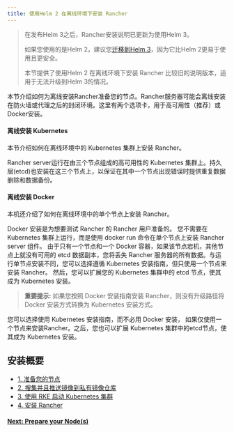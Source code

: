 ```yaml
---
title: 使用Helm 2 在离线环境下安装 Rancher
---
```


> 在发布Helm 3之后，Rancher安装说明已更新为使用Helm 3。
>
> 如果您使用的是Helm 2，建议您[迁移到Helm 3](https://helm.sh/blog/migrate-from-helm-v2-to-helm-v3/)，因为它比Helm 2更易于使用且更安全。
>
> 本节提供了使用Helm 2 在离线环境下安装 Rancher 比较旧的说明版本，适用于无法升级到Helm 3的情况。

本节介绍如何为离线安装Rancher准备您的节点。Rancher服务器可能会离线安装在防火墙或代理之后的封闭环境。这里有两个选项卡，用于高可用性（推荐）或Docker安装。

#### 离线安装 Kubernetes

本节介绍如何在离线环境中的 Kubernetes 集群上安装 Rancher。

Rancher server运行在由三个节点组成的高可用性的 Kubernetes 集群上。持久层(etcd)也安装在这三个节点上，以保证在其中一个节点出现错误时提供重复数据删除和数据备份。

#### 离线安装 Docker

本机还介绍了如何在离线环境中的单个节点上安装 Rancher。

Docker 安装是为想要测试 Rancher 的 Rancher 用户准备的。 您不需要在 Kubernetes 集群上运行，而是使用 docker run 命令在单个节点上安装 Rancher server 组件。 由于只有一个节点和一个 Docker 容器，如果该节点宕机，其他节点上就没有可用的 etcd 数据副本，您将丢失 Rancher 服务器的所有数据。与运行单节点安装不同，您可以选择遵循 Kubernetes 安装指南，但只使用一个节点来安装 Rancher。 然后，您可以扩展您的 Kubernetes 集群中的 etcd 节点，使其成为 Kubernetes 安装。

> **重要提示:** 如果您按照 Docker 安装指南安装 Rancher，则没有升级路径将 Docker 安装方式转换为 Kubernetes 安装方式。

您可以选择使用 Kubernetes 安装指南，而不必用 Docker 安装， 如果仅使用一个节点来安装Rancher。之后，您也可以扩展 Kubernetes 集群中的etcd节点，使其成为 Kubernetes 安装。

## 安装概要

- [1. 准备您的节点](/docs/installation/other-installation-methods/air-gap/prepare-nodes/)
- [2. 搜集并且推送镜像到私有镜像仓库](/docs/installation/other-installation-methods/air-gap/populate-private-registry/)
- [3. 使用 RKE 启动 Kubernetes 集群](/docs/installation/other-installation-methods/air-gap/launch-kubernetes/)
- [4. 安装 Rancher](/docs/installation/other-installation-methods/air-gap/install-rancher/)

#### [Next: Prepare your Node(s)](/docs/installation/other-installation-methods/air-gap/prepare-nodes/)
